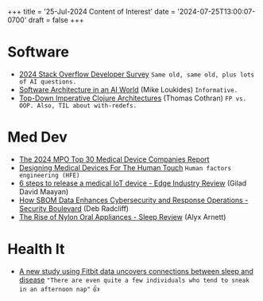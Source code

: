+++
title = '25-Jul-2024 Content of Interest'
date = '2024-07-25T13:00:07-0700'
draft = false
+++


# Software

-   [2024 Stack Overflow Developer Survey](https://survey.stackoverflow.co/2024/)
    `Same old, same old, plus lots of AI questions.`
-   [Software Architecture in an AI World](https://www.oreilly.com/radar/software-architecture-in-an-ai-world/) (Mike Loukides) `Informative.`
-   [Top-Down Imperative Clojure Architectures](https://thomascothran.tech/2024/07/top-down-imperative-clojure-architectures/) (Thomas Cothran)
    `FP vs. OOP. Also, TIL about with-redefs.`


# Med Dev

-   [The 2024 MPO Top 30 Medical Device Companies Report](https://www.google.com/url?rct=j&sa=t&url=https://www.mpo-mag.com/issues/2024-07-01/view_top30/the-2024-mpo-top-30-medical-device-companies-report/%3Fwidget%3DlistSection&ct=ga&cd=CAIyGjdmYTYyZTUxM2FiM2QxMmY6Y29tOmVuOlVT&usg=AOvVaw1FWkL8IkZYD4tbQI_SUwWb)
-   [Designing Medical Devices For The Human Touch](https://www.google.com/url?rct=j&sa=t&url=https://www.mpo-mag.com/issues/2024-07-01/view_features/designing-medical-devices-for-the-human-touch/%3Fwidget%3DlistSection&ct=ga&cd=CAIyGjdmYTYyZTUxM2FiM2QxMmY6Y29tOmVuOlVT&usg=AOvVaw3e9YHxkDvqyYkqdGngzrtC)
    `Human factors engineering (HFE)`
-   [6 steps to release a medical IoT device - Edge Industry Review](https://www.google.com/url?rct=j&sa=t&url=https://www.edgeir.com/6-steps-to-release-a-medical-iot-device-20240723&ct=ga&cd=CAIyGjdmYTYyZTUxM2FiM2QxMmY6Y29tOmVuOlVT&usg=AOvVaw1dUTzW8t1Y8QhZaDwJT-AD)
    (Gilad David Maayan)
-   [How SBOM Data Enhances Cybersecurity and Response Operations - Security Boulevard](https://www.google.com/url?rct=j&sa=t&url=https://securityboulevard.com/2024/07/how-sbom-data-enhances-cybersecurity-and-response-operations/&ct=ga&cd=CAIyGjdmYTYyZTUxM2FiM2QxMmY6Y29tOmVuOlVT&usg=AOvVaw1f48mJ0D8QltdSJWOUtrZG)
    (Deb Radcliff)
-   [The Rise of Nylon Oral Appliances - Sleep Review](https://www.google.com/url?rct=j&sa=t&url=https://sleepreviewmag.com/sleep-treatments/therapy-devices/oral-appliances/rise-nylon-oral-appliances/&ct=ga&cd=CAIyGjdmYTYyZTUxM2FiM2QxMmY6Y29tOmVuOlVT&usg=AOvVaw3FxqjaHPicjRpF7RUOR-tt)
    (Alyx Arnett)


# Health It

-   [A new study using Fitbit data uncovers connections between sleep and disease](https://blog.google/technology/health/fitbit-study-sleep/)
    `"There are even quite a few individuals who tend to sneak in an afternoon nap"` 👍


